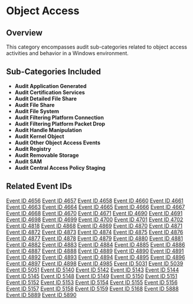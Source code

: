 # Object Access

## Overview

This category encompasses audit sub-categories related to object access activities and behavior in a Windows environment.

## Sub-Categories Included

- **Audit Application Generated**
- **Audit Certification Services**
- **Audit Detailed File Share**
- **Audit File Share**
- **Audit File System**
- **Audit Filtering Platform Connection**
- **Audit Filtering Platform Packet Drop**
- **Audit Handle Manipulation**
- **Audit Kernel Object**
- **Audit Other Object Access Events**
- **Audit Registry**
- **Audit Removable Storage**
- **Audit SAM**
- **Audit Central Access Policy Staging**

## Related Event IDs

[Event ID 4656](/EventID_Lookup?event_id=4656&provider=Microsoft-Security-Auditing)
[Event ID 4657](/EventID_Lookup?event_id=4657&provider=Microsoft-Security-Auditing)
[Event ID 4658](/EventID_Lookup?event_id=4658&provider=Microsoft-Security-Auditing)
[Event ID 4660](/EventID_Lookup?event_id=4660&provider=Microsoft-Security-Auditing)
[Event ID 4661](/EventID_Lookup?event_id=4661&provider=Microsoft-Security-Auditing)
[Event ID 4663](/EventID_Lookup?event_id=4663&provider=Microsoft-Security-Auditing)
[Event ID 4664](/EventID_Lookup?event_id=4664&provider=Microsoft-Security-Auditing)
[Event ID 4665](/EventID_Lookup?event_id=4665&provider=Microsoft-Security-Auditing)
[Event ID 4666](/EventID_Lookup?event_id=4666&provider=Microsoft-Security-Auditing)
[Event ID 4667](/EventID_Lookup?event_id=4667&provider=Microsoft-Security-Auditing)
[Event ID 4668](/EventID_Lookup?event_id=4668&provider=Microsoft-Security-Auditing)
[Event ID 4670](/EventID_Lookup?event_id=4670&provider=Microsoft-Security-Auditing)
[Event ID 4671](/EventID_Lookup?event_id=4671&provider=Microsoft-Security-Auditing)
[Event ID 4690](/EventID_Lookup?event_id=4690&provider=Microsoft-Security-Auditing)
[Event ID 4691](/EventID_Lookup?event_id=4691&provider=Microsoft-Security-Auditing)
[Event ID 4698](/EventID_Lookup?event_id=4698&provider=Microsoft-Security-Auditing)
[Event ID 4699](/EventID_Lookup?event_id=4699&provider=Microsoft-Security-Auditing)
[Event ID 4700](/EventID_Lookup?event_id=4700&provider=Microsoft-Security-Auditing)
[Event ID 4701](/EventID_Lookup?event_id=4701&provider=Microsoft-Security-Auditing)
[Event ID 4702](/EventID_Lookup?event_id=4702&provider=Microsoft-Security-Auditing)
[Event ID 4818](/EventID_Lookup?event_id=4818&provider=Microsoft-Security-Auditing)
[Event ID 4868](/EventID_Lookup?event_id=4868&provider=Microsoft-Security-Auditing)
[Event ID 4869](/EventID_Lookup?event_id=4869&provider=Microsoft-Security-Auditing)
[Event ID 4870](/EventID_Lookup?event_id=4870&provider=Microsoft-Security-Auditing)
[Event ID 4871](/EventID_Lookup?event_id=4871&provider=Microsoft-Security-Auditing)
[Event ID 4872](/EventID_Lookup?event_id=4872&provider=Microsoft-Security-Auditing)
[Event ID 4873](/EventID_Lookup?event_id=4873&provider=Microsoft-Security-Auditing)
[Event ID 4874](/EventID_Lookup?event_id=4874&provider=Microsoft-Security-Auditing)
[Event ID 4875](/EventID_Lookup?event_id=4875&provider=Microsoft-Security-Auditing)
[Event ID 4876](/EventID_Lookup?event_id=4876&provider=Microsoft-Security-Auditing)
[Event ID 4877](/EventID_Lookup?event_id=4877&provider=Microsoft-Security-Auditing)
[Event ID 4878](/EventID_Lookup?event_id=4878&provider=Microsoft-Security-Auditing)
[Event ID 4879](/EventID_Lookup?event_id=4879&provider=Microsoft-Security-Auditing)
[Event ID 4880](/EventID_Lookup?event_id=4880&provider=Microsoft-Security-Auditing)
[Event ID 4881](/EventID_Lookup?event_id=4881&provider=Microsoft-Security-Auditing)
[Event ID 4882](/EventID_Lookup?event_id=4882&provider=Microsoft-Security-Auditing)
[Event ID 4883](/EventID_Lookup?event_id=4883&provider=Microsoft-Security-Auditing)
[Event ID 4884](/EventID_Lookup?event_id=4884&provider=Microsoft-Security-Auditing)
[Event ID 4885](/EventID_Lookup?event_id=4885&provider=Microsoft-Security-Auditing)
[Event ID 4886](/EventID_Lookup?event_id=4886&provider=Microsoft-Security-Auditing)
[Event ID 4887](/EventID_Lookup?event_id=4887&provider=Microsoft-Security-Auditing)
[Event ID 4888](/EventID_Lookup?event_id=4888&provider=Microsoft-Security-Auditing)
[Event ID 4889](/EventID_Lookup?event_id=4889&provider=Microsoft-Security-Auditing)
[Event ID 4890](/EventID_Lookup?event_id=4890&provider=Microsoft-Security-Auditing)
[Event ID 4891](/EventID_Lookup?event_id=4891&provider=Microsoft-Security-Auditing)
[Event ID 4892](/EventID_Lookup?event_id=4892&provider=Microsoft-Security-Auditing)
[Event ID 4893](/EventID_Lookup?event_id=4893&provider=Microsoft-Security-Auditing)
[Event ID 4894](/EventID_Lookup?event_id=4894&provider=Microsoft-Security-Auditing)
[Event ID 4895](/EventID_Lookup?event_id=4895&provider=Microsoft-Security-Auditing)
[Event ID 4896](/EventID_Lookup?event_id=4896&provider=Microsoft-Security-Auditing)
[Event ID 4897](/EventID_Lookup?event_id=4897&provider=Microsoft-Security-Auditing)
[Event ID 4898](/EventID_Lookup?event_id=4898&provider=Microsoft-Security-Auditing)
[Event ID 4985](/EventID_Lookup?event_id=4985&provider=Microsoft-Security-Auditing)
[Event ID 5031](/EventID_Lookup?event_id=5031&provider=Microsoft-Security-Auditing)
[Event ID 5039](/EventID_Lookup?event_id=5039&provider=Microsoft-Security-Auditing)
[Event ID 5051](/EventID_Lookup?event_id=5051&provider=Microsoft-Security-Auditing)
[Event ID 5140](/EventID_Lookup?event_id=5140&provider=Microsoft-Security-Auditing)
[Event ID 5142](/EventID_Lookup?event_id=5142&provider=Microsoft-Security-Auditing)
[Event ID 5143](/EventID_Lookup?event_id=5143&provider=Microsoft-Security-Auditing)
[Event ID 5144](/EventID_Lookup?event_id=5144&provider=Microsoft-Security-Auditing)
[Event ID 5145](/EventID_Lookup?event_id=5145&provider=Microsoft-Security-Auditing)
[Event ID 5148](/EventID_Lookup?event_id=5148&provider=Microsoft-Security-Auditing)
[Event ID 5149](/EventID_Lookup?event_id=5149&provider=Microsoft-Security-Auditing)
[Event ID 5150](/EventID_Lookup?event_id=5150&provider=Microsoft-Security-Auditing)
[Event ID 5151](/EventID_Lookup?event_id=5151&provider=Microsoft-Security-Auditing)
[Event ID 5152](/EventID_Lookup?event_id=5152&provider=Microsoft-Security-Auditing)
[Event ID 5153](/EventID_Lookup?event_id=5153&provider=Microsoft-Security-Auditing)
[Event ID 5154](/EventID_Lookup?event_id=5154&provider=Microsoft-Security-Auditing)
[Event ID 5155](/EventID_Lookup?event_id=5155&provider=Microsoft-Security-Auditing)
[Event ID 5156](/EventID_Lookup?event_id=5156&provider=Microsoft-Security-Auditing)
[Event ID 5157](/EventID_Lookup?event_id=5157&provider=Microsoft-Security-Auditing)
[Event ID 5158](/EventID_Lookup?event_id=5158&provider=Microsoft-Security-Auditing)
[Event ID 5159](/EventID_Lookup?event_id=5159&provider=Microsoft-Security-Auditing)
[Event ID 5168](/EventID_Lookup?event_id=5168&provider=Microsoft-Security-Auditing)
[Event ID 5888](/EventID_Lookup?event_id=5888&provider=Microsoft-Security-Auditing)
[Event ID 5889](/EventID_Lookup?event_id=5889&provider=Microsoft-Security-Auditing)
[Event ID 5890](/EventID_Lookup?event_id=5890&provider=Microsoft-Security-Auditing)
